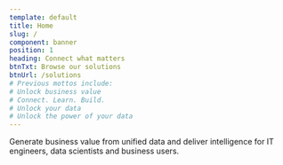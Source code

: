 ```yaml
---
template: default
title: Home
slug: /
component: banner
position: 1
heading: Connect what matters
btnTxt: Browse our solutions
btnUrl: /solutions
# Previous mottos include:
# Unlock business value
# Connect. Learn. Build.
# Unlock your data
# Unlock the power of your data
---
```


Generate business value from unified data and deliver intelligence for IT engineers, data scientists and business users.
